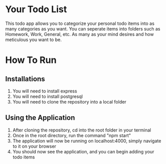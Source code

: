 # Your Todo List
This todo app allows you to categorize your personal todo items into as many categories as you want.
You can seperate items into folders such as Homework, Work, General, etc. As many as your mind desires and how meticulous you want to be.

# How To Run

## Installations
1. You will need to install express
2. You will need to install postgresql
3. You will need to clone the repository into a local folder

## Using the Application
1. After cloning the repository, cd into the root folder in your terminal
2. Once in the root directory, run the command "npm start"
3. The application will now be running on localhost:4000, simply navigate to it on your browser
4. You should now see the application, and you can begin adding your todo items